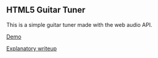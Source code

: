 ## HTML5 Guitar Tuner

This is a simple guitar tuner made with the web audio API.

[Demo](https://jbergknoff.github.io/guitar-tuner)

[Explanatory writeup](http://jonathan.bergknoff.com/journal/making-a-guitar-tuner-html5)
